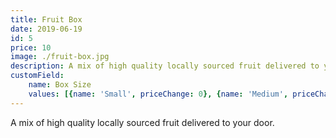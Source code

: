 ```yaml
---
title: Fruit Box
date: 2019-06-19
id: 5
price: 10
image: ./fruit-box.jpg
description: A mix of high quality locally sourced fruit delivered to your door.
customField: 
    name: Box Size
    values: [{name: 'Small', priceChange: 0}, {name: 'Medium', priceChange: 10}, {name: 'Large', priceChange: 20.00}]
---
```


A mix of high quality locally sourced fruit delivered to your door.